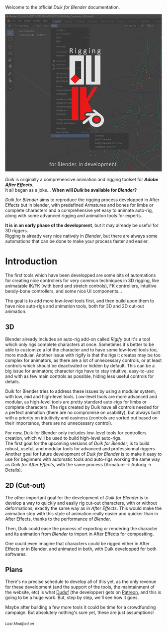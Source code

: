 Welcome to the official *Duik for Blender* documentation.

![cel anim panel](img\logo-blender.png)

*Duik* is originally a comprehensive animation and rigging toolset for __*Adobe After Effects*__.  
It all began as a joke... __When will *Duik* be available for *Blender*?__

*Duik for Blender* aims to reproduce the rigging process developped in After Effects but in blender, with predefined Armatures and bones for limbs or complete characters and a comprehensive yet easy to animate auto-rig, along with some advanced rigging and animation tools for experts.

**It is in an early phase of the development**, but it may already be useful for 3D riggers.  
Rigging is already very nice natively in *Blender*, but there are always some automations that can be done to make your process faster and easier.

# Introduction

The first tools which have been developped are some bits of automations for creating nice controllers for very common techniques in 3D rigging, like animatable IK/FK (with bend and stretch controls), FK controllers, intuitive bendy-bone controllers, and some nice UI components...

The goal is to add more low-level tools first, and then build upon them to have nice auto-rigs and animation tools, both for 3D and 2D cut-out animation.

## 3D

Blender already includes an auto-rig add-on called *Rigify* but it's a tool which only rigs complete characters at once. Sometimes it's better to be able to customize a lot the character and to have some low-level tools too, more modular. Another issue with rigify is that the rigs it creates may be too complex for animators, as there are a lot of unnecessary controls, or at least controls which should be deactivated or hidden by default. This can be a big issue for animators; character rigs have to stay intuitive, easy-to-use and with as few main controls as possible, hiding less useful controls for details.

Duik for Blender tries to address these issues by using a modular system, with low, mid and high-level tools. Low-level tools are more advanced and modular, as high-level tools are pretty standard auto-rigs for limbs or complete characters. The rigs created by Duik have all controls needed for a perfect animation (there are no compromise on usability), but always built with a priority on intuitivity and easiness (controls are sorted out based on their importance, there are no unnecessary control).

For now, Duik for Blender only includes low-level tools for controllers creation, which will be used to build high-level auto-rigs.  
The first goal for the upcoming versions of *Duik for Blender*, is to build robust, useful, and modular tools for advanced and professionnal riggers.  
Another goal for future development of *Duik for Blender* is to make it easy to use for beginners with automatic tools and auto-rigs working the same way as *Duik for After Effects*, with the same process (Armature -> Autorig -> Details).


## 2D (Cut-out)

The other important goal for the development of *Duik for Blender* is to develop a way to quickly and easily rig cut-out characters, with or without deformations, exactly the same way as in *After Effects*. This would make the animation step with this style of animation really easier and quicker than in After Effects, thanks to the performance of *Blender*.

Then, Duik could ease the process of exporting or rendering the character and its animation from *Blender* to import in After Effects for compositing.

One could even imagine that characters could be rigged either in After Effects or in Blender, and animated in both, with Duik developped for both softwares.

## Plans

There's no precise schedule to develop all of this yet, as the only revenue for these development (and the support of the tools, the maintainment of the website, etc) is what [Duduf](http://duduf.com) (the developper) gets on [Patreon](https://patreon.com/duduf), and this is going to be a huge work. But, step by step, we'll see how it goes.

Maybe after building a few more tools it could be time for a crowdfunding campaign. But absolutely nothing's sure yet, these are just assumptions!


<sub>*Last Modified on <script type="text/javascript"> document.write(document.lastModified) </script>*</sub>